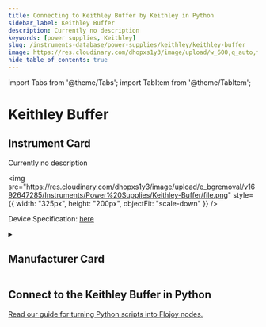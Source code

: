 ```yaml
---
title: Connecting to Keithley Buffer by Keithley in Python
sidebar_label: Keithley Buffer
description: Currently no description
keywords: [power supplies, Keithley]
slug: /instruments-database/power-supplies/keithley/keithley-buffer
image: https://res.cloudinary.com/dhopxs1y3/image/upload/w_600,q_auto,f_auto/e_bgremoval/v1692647285/Instruments/Power%20Supplies/Keithley-Buffer/file.jpg
hide_table_of_contents: true
---
```


import Tabs from '@theme/Tabs';
import TabItem from '@theme/TabItem';

# Keithley Buffer

## Instrument Card

<div className="flex">

<div>

Currently no description

</div>

<img src="https://res.cloudinary.com/dhopxs1y3/image/upload/e_bgremoval/v1692647285/Instruments/Power%20Supplies/Keithley-Buffer/file.png" style={{ width: "325px", height: "200px", objectFit: "scale-down" }} />

</div>

<div className="flex text-center">

<p>Device Specification: <a target="\_blank" href="/instruments-database/all-instruments/">here</a></p>

</div>

<details style={{ marginTop: "15px"}}>
<summary><h2>Manufacturer Card</h2></summary>

<img src="https://res.cloudinary.com/dhopxs1y3/image/upload/v1692806202/Instruments/Vendor%20Logos/Keithley.png" style={{ width: "100%", height: "170px",objectFit: "scale-down" }} />

Keithley Instruments is a measurement and instrument company headquartered in Solon, Ohio, that develops, manufactures, markets, and sells data acquisition products, as well as complete systems for high-volume production and assembly testing.

<ul>
  <li>Headquarters: Cleveland, Ohio, United States</li>
  <li>Yearly Revenue (millions, USD): 110.6</li>
  <li>Vendor Website: <a href="https://www.tek.com/en">here</a></li>
</ul>
</details>

## Connect to the Keithley Buffer in Python

[Read our guide for turning Python scripts into Flojoy nodes.](https://docs.flojoy.ai/custom-nodes/creating-custom-node/)
